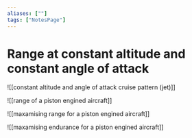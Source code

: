 ```yaml
---
aliases: [""]
tags: ["NotesPage"]
---
```


# Range at constant altitude and constant angle of attack

![[constant altitude and angle of attack cruise pattern (jet)]]

![[range of a piston engined aircraft]]

![[maxamising range for a piston engined aircraft]]

![[maxamising endurance for a piston engined aircraft]]